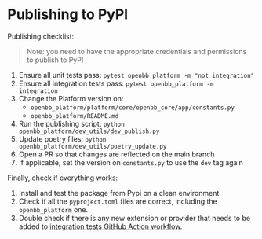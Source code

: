 # Publishing to PyPI

Publishing checklist:

> Note: you need to have the appropriate credentials and permissions to publish to PyPI

1. Ensure all unit tests pass: `pytest openbb_platform -m "not integration"`
2. Ensure all integration tests pass: `pytest openbb_platform -m integration`
3. Change the Platform version on:
   - `openbb_platform/platform/core/openbb_core/app/constants.py`
   - `openbb_platform/README.md`
4. Run the publishing script: `python openbb_platform/dev_utils/dev_publish.py`
5. Update poetry files: `python openbb_platform/dev_utils/poetry_update.py`
6. Open a PR so that changes are reflected on the main branch
7. If applicable, set the version on `constants.py` to use the `dev` tag again

Finally, check if everything works:

1. Install and test the package from Pypi on a clean environment
2. Check if all the `pyproject.toml` files are correct, including the `openbb_platform` one.
3. Double check if there is any new extension or provider that needs to be added to [integration tests GitHub Action workflow](/.github/workflows/platform-api-integration-test.yml).
